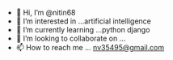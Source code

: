 - 👋 Hi, I’m @nitin68
- 👀 I’m interested in ...artificial intelligence 
- 🌱 I’m currently learning ...python  django 
- 💞️ I’m looking to collaborate on ...
- 📫 How to reach me ... nv35495@gmail.com

<!---
nitin68/nitin68 is a ✨ special ✨ repository because its `README.md` (this file) appears on your GitHub profile.
You can click the Preview link to take a look at your changes.
--->
